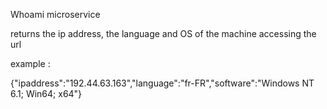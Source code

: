 Whoami microservice

returns the ip address, the language and OS of the machine accessing the url

example :

{"ipaddress":"192.44.63.163","language":"fr-FR","software":"Windows NT 6.1; Win64; x64"}